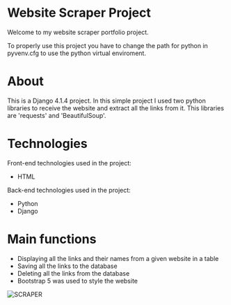 # Website Scraper Project
Welcome to my website scraper portfolio project.

To properly use this project you have to change the path for python in pyvenv.cfg to use the python virtual enviroment.

# About

This is a Django 4.1.4 project.
In this simple project I used two python libraries to receive the website and extract all the links from it. This libraries are 'requests' and 'BeautifulSoup'.

# Technologies

Front-end technologies used in the project:
- HTML

Back-end technologies used in the project:
- Python
- Django


# Main functions

- Displaying all the links and their names from a given website in a table
- Saving all the links to the database
- Deleting all the links from the database
- Bootstrap 5 was used to style the website

![SCRAPER](https://github.com/PiotrWirth/WebSite_Scraper/assets/26605945/f2a399ae-0a18-4025-83d5-8cd7b5c2b1aa)
